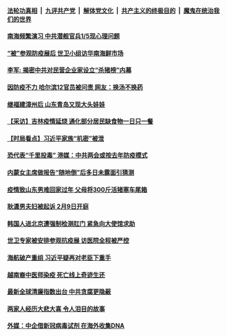 

####  [法轮功真相](../../../../basic/blob/master/README.md?t=02011131) &nbsp;|&nbsp; [九评共产党](../../../../9ping.md/blob/master/README.md?t=02011131) &nbsp;|&nbsp; [解体党文化](../../../../jtdwh.md/blob/master/README.md?t=02011131)  &nbsp;|&nbsp; [共产主义的终极目的](../../../../gczydzjmd.md/blob/master/README.md?t=02011131) &nbsp;|&nbsp; [魔鬼在统治我们的世界](../../../../mgztzwmdsj.md/blob/master/README.md?t=02011131) 

#### [南海频繁演习 中共潜舰官兵1/5现心理问题](../pages/soh5/469748.md?t=02011131) 
#### [“被”参观防疫展后 世卫小组访华南海鲜市场 ](../pages/soh5/469694.md?t=02011131) 
#### [李军: 揭密中共对民营企业家设立“杀猪榜”内幕](../pages/soh5/469688.md?t=02011131) 
#### [因防疫不力 哈尔滨12官员被问责 网友：换汤不换药](../pages/soh5/469628.md?t=02011131) 
#### [继福建漳州后 山东青岛又现大头娃娃](../pages/soh5/469634.md?t=02011131) 
#### [【采访】吉林疫情延烧 通化部分居民缺食物一日只一餐](../pages/soh5/469613.md?t=02011131) 
#### [【时局看点】习近平家族“机密”被泄 ](../pages/soh5/469607.md?t=02011131) 
#### [恐代表“千里投毒” 港媒：中共两会或按去年防疫模式](../pages/soh5/469577.md?t=02011131) 
#### [内蒙女主席做报告“随地倒”后多日未露面引猜测](../pages/soh5/469559.md?t=02011131) 
#### [疫情致山东男难回家过年 父母将300斤活猪塞车尾箱](../pages/soh5/469547.md?t=02011131) 
#### [耿潇男夫妇被起诉 2月9日开庭](../pages/soh5/469529.md?t=02011131) 
#### [韩国人进北京遭强制检测肛门  紧急向大使馆求助](../pages/soh5/469511.md?t=02011131) 
#### [世卫专家被安排参观抗疫展 访医院全程被严控 ](../pages/soh5/469496.md?t=02011131) 
#### [海航破产重组 习近平疑再对老臣下重手](../pages/soh5/469490.md?t=02011131) 
#### [越南裔中医师染疫 死亡线上奇迹生还](../pages/soh5/469265.md?t=02011131) 
#### [最新全球清廉指数出台 中共贪腐更隐蔽](../pages/soh5/469469.md?t=02011131) 
#### [两家人经历大悲大喜 令人泪目的故事](../pages/soh5/469454.md?t=02011131) 
#### [外媒：中企借新冠病毒试剂 在海外收集DNA](../pages/soh5/469478.md?t=02011131) 
